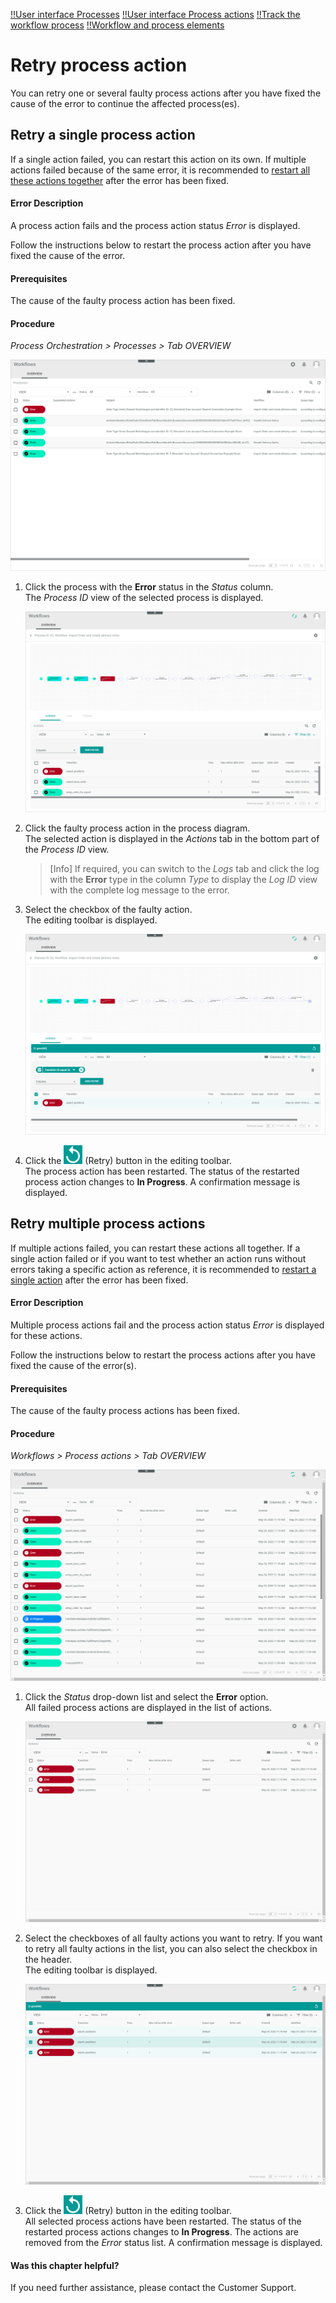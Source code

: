 [!!User interface Processes](../UserInterface/03a_Processes.md)
[!!User interface Process actions](../UserInterface/04a_ProcessActions.md)
[!!Track the workflow process](../Operation/09_TrackWorkflowProcess.md)
[!!Workflow and process elements](../Overview/04_WorkflowProcessElements.md)

# Retry process action

You can retry one or several faulty process actions after you have fixed the cause of the error to continue the affected process(es).


## Retry a single process action

If a single action failed, you can restart this action on its own. If multiple actions failed because of the same error, it is recommended to [restart all these actions together](#retry-multiple-process-actions) after the error has been fixed.

#### Error Description

A process action fails and the process action status *Error* is displayed.

Follow the instructions below to restart the process action after you have fixed the cause of the error.

#### Prerequisites

The cause of the faulty process action has been fixed.

#### Procedure

*Process Orchestration > Processes > Tab OVERVIEW*

![Faulty process](../../Assets/Screenshots/ActindoWorkFlow/Processes/FaultyProcess.png "[Faulty process]")

1. Click the process with the **Error** status in the *Status* column.   
    The *Process ID* view of the selected process is displayed.

    ![Faulty process ID](../../Assets/Screenshots/ActindoWorkFlow/Processes/FaultyProcessID.png "[Faulty process ID]")

2. Click the faulty process action in the process diagram.   
    The selected action is displayed in the *Actions* tab in the bottom part of the *Process ID* view.

    > [Info] If required, you can switch to the *Logs* tab and click the log with the **Error** type in the column *Type* to display the *Log ID* view with the complete log message to the error.

3. Select the checkbox of the faulty action.   
    The editing toolbar is displayed.

    ![Error action selected](../../Assets/Screenshots/ActindoWorkFlow/Processes/ErrorActionSelected.png "[Error action selected]")

4. Click the ![Retry](../../Assets/Icons/Retry01.png "[Retry]") (Retry) button in the editing toolbar.     
    The process action has been restarted. The status of the restarted process action changes to **In Progress**. A confirmation message is displayed.



## Retry multiple process actions

If multiple actions failed, you can restart these actions all together. If a single action failed or if you want to test whether an action runs without errors taking a specific action as reference, it is recommended to [restart a single action](#retry-a-single-process-action) after the error has been fixed.

#### Error Description

Multiple process actions fail and the process action status *Error* is displayed for these actions.

Follow the instructions below to restart the process actions after you have fixed the cause of the error(s).

#### Prerequisites

The cause of the faulty process actions has been fixed.

#### Procedure

*Workflows > Process actions > Tab OVERVIEW*

[comment]: <> (Vor nächster Version prüfen; bald neuer Pfad: *Workflows > Process actions > Tab OVERVIEW* > pfad is ok 21.02.2024)

![Process actions](../../Assets/Screenshots/ActindoWorkFlow/ProcessActions/ProcessActions.png "[Process actions]")

1. Click the *Status* drop-down list and select the **Error** option.  
    All failed process actions are displayed in the list of actions.

    ![Error process actions](../../Assets/Screenshots/ActindoWorkFlow/ProcessActions/ErrorProcessActions.png "[Error process actions]")

2. Select the checkboxes of all faulty actions you want to retry. If you want to retry all faulty actions in the list, you can also select the checkbox in the header.   
    The editing toolbar is displayed.

    ![Error actions selected](../../Assets/Screenshots/ActindoWorkFlow/ProcessActions/ErrorActionsSelected.png "[Error actions selected]")

4. Click the ![Retry](../../Assets/Icons/Retry01.png "[Retry]") (Retry) button in the editing toolbar.     
    All selected process actions have been restarted. The status of the restarted process actions changes to **In Progress**. The actions are removed from the *Error* status list. A confirmation message is displayed.



#### Was this chapter helpful?

If you need further assistance, please contact the Customer Support.
